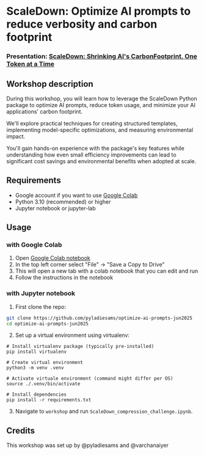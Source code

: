 # ScaleDown: Optimize AI prompts to reduce verbosity and carbon footprint
### Presentation: [ScaleDown: Shrinking AI's CarbonFootprint, One Token at a Time](workshop/ScaleDown_Python_package.pdf)

## Workshop description
During this workshop, you will learn how to leverage the ScaleDown Python package to optimize AI prompts, reduce token usage, and minimize your AI applications' carbon footprint. 

We'll explore practical techniques for creating structured templates, implementing model-specific optimizations, and measuring environmental impact. 

You'll gain hands-on experience with the package's key features while understanding how even small efficiency improvements can lead to significant cost savings and environmental benefits when adopted at scale.

## Requirements
* Google account if you want to use [Google Colab](https://colab.research.google.com/)
* Python 3.10 (recommended) or higher
* Jupyter notebook or jupyter-lab
 
## Usage
### with Google Colab
1. Open [Google Colab notebook](https://colab.research.google.com/drive/1w7bOIs3mOu7btyFjZc_FvYlOIMiE8duJ?usp=sharing)
2. In the top left corner select "File" &#8594; "Save a Copy to Drive"
3. This will open a new tab with a colab notebook that you can edit and run
4. Follow the instructions in the notebook

### with Jupyter notebook
1. First clone the repo:
```bash
git clone https://github.com/pyladiesams/optimize-ai-prompts-jun2025
cd optimize-ai-prompts-jun2025
```
2. Set up a virtual environment using virtualenv:
```
# Install virtualenv package (typically pre-installed)
pip install virtualenv

# Create virtual environment
python3 -m venv .venv

# Activate virtuale environment (command might differ per OS)
source ./.venv/bin/activate

# Install dependencies
pip install -r requirements.txt
```
3. Navigate to `workshop` and run `ScaleDown_compression_challenge.ipynb`.
   
## Credits
This workshop was set up by @pyladiesams and @varchanaiyer
